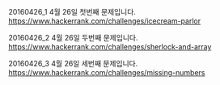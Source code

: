 20160426_1
4월 26일 첫번째 문제입니다.
https://www.hackerrank.com/challenges/icecream-parlor

20160426_2
4월 26일 두번째 문제입니다.
https://www.hackerrank.com/challenges/sherlock-and-array

20160426_3
4월 26일 세번째 문제입니다.
https://www.hackerrank.com/challenges/missing-numbers
